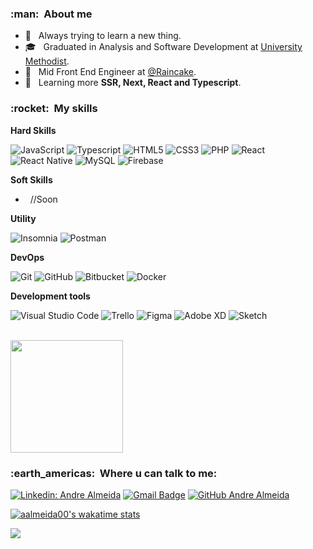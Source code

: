 <h3> :man: &nbsp;About me </h3>

- 🤔 &nbsp; Always trying to learn a new thing.
- 🎓 &nbsp; Graduated in Analysis and Software Development at <a href="https://metodista.br/" target="_blank">University Methodist</a>.
- 💼 &nbsp; Mid Front End Engineer at <a href="https://raincake.com.br/" target="_blank">@Raincake</a>.
- 🌱 &nbsp; Learning more **SSR, Next, React and Typescript**.

<h3> :rocket: &nbsp;My skills </h3>

**Hard Skills**

![JavaScript](https://img.shields.io/badge/-JavaScript-333333?style=flat&logo=javascript)
![Typescript](https://img.shields.io/badge/-Typescript-333333?style=flat&logo=typescript)
![HTML5](https://img.shields.io/badge/-HTML5-333333?style=flat&logo=HTML5)
![CSS3](https://img.shields.io/badge/-CSS-333333?style=flat&logo=CSS3&logoColor=1572B6)
![PHP](https://img.shields.io/badge/-PHP-333333?style=flat&logo=PHP&logoColor=007396)
![React](https://img.shields.io/badge/-React-333333?style=flat&logo=react)
![React Native](https://img.shields.io/badge/-React%20Native-333333?style=flat&logo=react)
![MySQL](https://img.shields.io/badge/-MySQL-333333?style=flat&logo=mysql)
![Firebase](https://img.shields.io/badge/-Firebase-333333?style=flat&logo=firebase)

**Soft Skills**

- &nbsp; //Soon

**Utility**

![Insomnia](https://img.shields.io/badge/-Insomnia-333333?style=flat&logo=insomnia)
![Postman](https://img.shields.io/badge/-Postman-333333?style=flat&logo=postman)

**DevOps**

![Git](https://img.shields.io/badge/-Git-333333?style=flat&logo=git)
![GitHub](https://img.shields.io/badge/-GitHub-333333?style=flat&logo=github)
![Bitbucket](https://img.shields.io/badge/-Bitbucket-333333?style=flat&logo=bitbucket)
![Docker](https://img.shields.io/badge/-Docker-333333?style=flat&logo=docker)

**Development tools**

![Visual Studio Code](https://img.shields.io/badge/-Visual%20Studio%20Code-333333?style=flat&logo=visual-studio-code)
![Trello](https://img.shields.io/badge/-Trello-333333?style=flat&logo=trello)
![Figma](https://img.shields.io/badge/-Figma-333333?style=flat&logo=figma)
![Adobe XD](https://img.shields.io/badge/-Adobe%20XD-333333?style=flat&logo=adobe-xd)
![Sketch](https://img.shields.io/badge/-Sketch-333333?style=flat&logo=sketch)

<br/>

<a href="https://github.com/aalmeida00">
  <img height="180em" src="https://github-readme-stats.vercel.app/api?username=aalmeida00&theme=dracula&show_icons=true&count_private=true" />
</a>

<br/>

<h3> :earth_americas: &nbsp;Where u can talk to me: </h3>

[![Linkedin: Andre Almeida](https://img.shields.io/badge/-andre--almeida1-blue?style=flat-square&logo=Linkedin&logoColor=white&link=LINK-DO-SEU-LINKEDIN)](https://www.linkedin.com/in/andre-almeida1/)
[![Gmail Badge](https://img.shields.io/badge/-me@aalmeida.tech-006bed?style=flat-square&logo=Gmail&logoColor=white&link=mailto:me@aalmeida.tech)](mailto:me@aalmeida.tech)
[![GitHub Andre Almeida](https://img.shields.io/github/followers/aalmeida00?label=follow&style=social)](https://github.com/aalmeida00)

[![aalmeida00's wakatime stats](https://github-readme-stats.vercel.app/api/wakatime?username=aalmeida00)](https://wakatime.com/@aalmeida00)

![](https://komarev.com/ghpvc/?username=aalmeida00&color=006bed)

